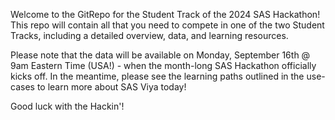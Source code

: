 Welcome to the GitRepo for the Student Track of the 2024 SAS Hackathon! This repo will contain all that you need to compete in one of the two Student Tracks, including a detailed overview, data, and learning resources.

Please note that the data will be available on Monday, September 16th @ 9am Eastern Time (USA!) - when the month-long SAS Hackathon officially kicks off.  In the meantime, please see the learning paths outlined in the use-cases to learn more about SAS Viya today!

Good luck with the Hackin'!
